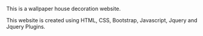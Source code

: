 This is a wallpaper house decoration website. 

This website is created using HTML, CSS, Bootstrap, Javascript, Jquery and Jquery Plugins.

